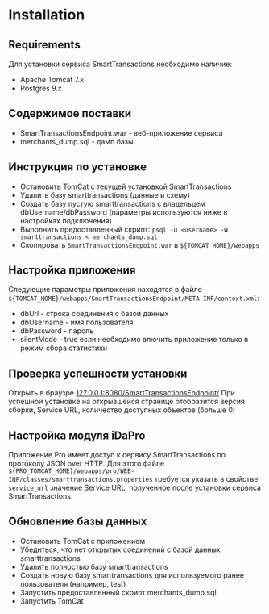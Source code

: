# Installation

## Requirements

Для установки сервиса SmartTransactions необходимо наличие:

- Apache Tomcat 7.x
- Postgres 9.x

## Содержимое поставки

- SmartTransactionsEndpoint.war - веб-приложение сервиса
- merchants_dump.sql - дамп базы

## Инструкция по установке

- Остановить TomCat с текущей установкой SmartTransactions
- Удалить базу smarttransactions (данные и схему)
- Создать базу пустую smarttransactions с владельцем dbUsername/dbPassword (параметры используются ниже в настройках подключения)
- Выполнить предоставленный скрипт: <code>psql -U &lt;username&gt; -W smarttransactions &lt; merchants_dump.sql</code>
- Скопировать <code>SmartTransactionsEndpoint.war</code> в <code>${TOMCAT_HOME}/webapps</code>

## Настройка приложения

Следующие параметры приложения находятся в файле <code>${TOMCAT_HOME}/webapps/SmartTransactionsEndpoint/META-INF/context.xml</code>:

- dbUrl - строка соединения с базой данных
- dbUsername - имя пользователя
- dbPassword - пароль
- silentMode - true если необходимо влючить приложение только в режим сбора статистики

## Проверка успешности установки

Открыть в браузре [127.0.0.1:8080/SmartTransactionsEndpoint/](http://127.0.0.1:8080/SmartTransactionsEndpoint/)
При успешной установке на открывшейся странице отобразится версия сборки, Service URL, количество доступных объектов (больше 0)

## Настройка модуля iDaPro

Приложение Pro имеет доступ к сервису SmartTransactions по протоколу JSON over HTTP.
Для этого файле <code>${PRO_TOMCAT_HOME}/webapps/pro/WEB-INF/classes/smarttransactions.properties</code> требуется указать в свойстве <code>service_url</code> значение Service URL, полученное после установки сервиса SmartTransactions.

## Обновление базы данных

- Остановить TomCat с приложением
- Убедиться, что нет открытых соединений с базой данных smarttransactions
- Удалить полностью базу smarttransactions
- Создать новую базу smarttransactions для используемого ранее пользователя (например, test)
- Запустить предоставленный скрипт merchants_dump.sql
- Запустить TomCat
